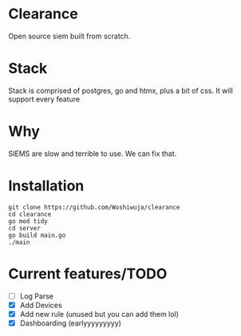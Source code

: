 # Clearance

Open source siem built from scratch.

# Stack

Stack is comprised of postgres, go and htmx, plus a bit of css.
It will support every feature 


# Why

SIEMS are slow and terrible to use. We can fix that.

# Installation

```
git clone https://github.com/Woshiwuja/clearance
cd clearance
go mod tidy
cd server
go build main.go
./main
```

# Current features/TODO

- [ ] Log Parse
- [x] Add Devices
- [x] Add new rule (unused but you can add them lol)
- [x] Dashboarding (earlyyyyyyyyy)
